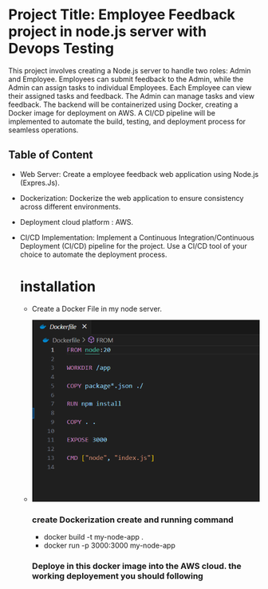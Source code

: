 # Project Title: Employee Feedback project in node.js server with Devops Testing

This project involves creating a Node.js server to handle two roles: Admin and Employee. Employees can submit feedback to the Admin, while the Admin can assign tasks to individual Employees. Each Employee can view their assigned tasks and feedback. The Admin can manage tasks and view feedback. The backend will be containerized using Docker, creating a Docker image for deployment on AWS. A CI/CD pipeline will be implemented to automate the build, testing, and deployment process for seamless operations.

## Table of Content

- Web Server: Create a employee feedback web application using Node.js (Expres.Js).
- Dockerization: Dockerize the web application to ensure consistency across different environments.
- Deployment cloud platform : AWS.
- CI/CD Implementation: Implement a Continuous Integration/Continuous Deployment (CI/CD) pipeline for the project. Use a CI/CD tool of your choice to automate the deployment process.

  # installation
  - Create a Docker File in my node server.
  - ![image](https://github.com/Hashim005/Devops_Test/blob/4f8f69ab40f0aae819f0e4d22080e458856671c7/docker-setup.png)

    ### create Dockerization create and running command
    - docker build -t my-node-app .
    - docker run -p 3000:3000 my-node-app
   
    ### Deploye in this docker image into the AWS cloud. the working deployement you should following

